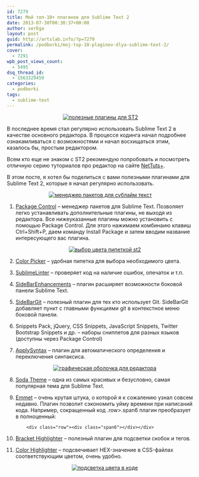 ```yaml
---
id: 7279
title: Мой топ-10+ плагинов для Sublime Text 2
date: 2013-07-30T00:30:37+00:00
author: serEga
layout: post
guid: http://artslab.info/?p=7279
permalink: /podborki/moj-top-10-plaginov-dlya-sublime-text-2/
cover:
  - 7291
wpb_post_views_count:
  - 5495
dsq_thread_id:
  - 1563329459
categories:
  - podborki
tags:
  - sublime-text
---
```

<center>
  <a href="{{site.img_cdn}}/sublime_text2_plugins.png"><img src="{{site.img_cdn}}/sublime_text2_plugins-300x193.png" alt="полезные плагины для ST2" class="size-medium wp-image-7280" srcset="{{site.img_cdn}}/sublime_text2_plugins-300x193.png 300w, {{site.img_cdn}}/sublime_text2_plugins-1024x659.png 1024w, {{site.img_cdn}}/sublime_text2_plugins.png 1088w" sizes="(max-width: 300px) 100vw, 300px" /></a>
</center>

В последнее время стал регулярно использовать Sublime Text 2 в качестве основного редактора. В процессе кодинга начал подробнее ознакамливаться с возможностями и начал восхищаться этим, казалось бы, простым редактором.

Всем кто еще не знаком с ST2 рекомендую попробовать и посмотреть отличную серию туториалов про редактор на сайте <a href="http://net.tutsplus.com/articles/news/perfect-workflow-in-sublime-text-free-course/" target="_blank">NetTuts+</a>.

В этом посте, я хотел бы поделиться с вами полезными плагинами для Sublime Text 2, которые я начал регулярно использовать.

<!--more-->

<center>
  <a href="{{site.img_cdn}}/package_control_dly_sublime.png"><img src="{{site.img_cdn}}/package_control_dly_sublime.png" alt="менеджер пакетов для сублайм текст" class="size-full wp-image-7282" srcset="{{site.img_cdn}}/package_control_dly_sublime.png 593w, {{site.img_cdn}}/package_control_dly_sublime-300x93.png 300w" sizes="(max-width: 593px) 100vw, 593px" /></a>
</center>

1. <a href="http://wbond.net/sublime_packages/package_control" target="_blank">Package Control</a> &#8211; менеджер пакетов для Sublime Text. Позволяет легко устанавливать дополнительные плагины, не выходя из редактора. Все нижеуказанные плагины можно установить с помощью Package Control. Для этого нажимаем комбинаию клавиш Ctrl+Shift+P, даем команду Install Package и затем вводим название интересующего вас плагина.

    <center>
      <a href="{{site.img_cdn}}/color_picker_sublime_text_plugin.png"><img src="{{site.img_cdn}}/color_picker_sublime_text_plugin.png" alt="выбор цвета пипеткой st2" class="aligncenter size-full wp-image-7284" srcset="{{site.img_cdn}}/color_picker_sublime_text_plugin.png 415w, {{site.img_cdn}}/color_picker_sublime_text_plugin-100x100.png 100w, {{site.img_cdn}}/color_picker_sublime_text_plugin-295x300.png 295w" sizes="(max-width: 415px) 100vw, 415px" /></a>
    </center>

2. <a href="https://github.com/weslly/ColorPicker" target="_blank">Color Picker</a> &#8211; удобная пипетка для выбора необходимого цвета.

3. <a href="https://github.com/SublimeLinter/SublimeLinter" target="_blank">SublimeLinter</a> &#8211; проверяет код на наличие ошибок, опечаток и т.п.

4. <a href="https://github.com/titoBouzout/SideBarEnhancements" target="_blank">SideBarEnhancements</a> &#8211; плагин расширяет возможности боковой панели Sublime Text.

5. <a href="https://github.com/SublimeText/SideBarGit" target="_blank">SideBarGit</a> &#8211; полезный плагин для тех кто использует Git. SideBarGit добавляет пункт с главными функциями git в контекстное меню боковой панели.

6. Snippets Pack, jQuery, CSS Snippets, JavaScript Snippets, Twitter Bootstrap Snippets и др. &#8211; наборы сниппетов для разных языков (доступны через Package Control)

7. <a href="https://github.com/facelessuser/ApplySyntax" target="_blank">ApplySyntax</a> &#8211; плагин для автоматического определения и переключения синтаксиса.

    <center>
      <a href="{{site.img_cdn}}/soda_theme.png"><img src="{{site.img_cdn}}/soda_theme.png" alt="графическая оболочка для редактора" class="aligncenter size-full wp-image-7283" srcset="{{site.img_cdn}}/soda_theme.png 850w, {{site.img_cdn}}/soda_theme-300x224.png 300w" sizes="(max-width: 850px) 100vw, 850px" /></a>
    </center>

8. <a href="https://github.com/buymeasoda/soda-theme" target="_blank">Soda Theme</a> &#8211; одна из самых красивых и безусловно, самая популярная тема для Sublime Text.

9. <a href="https://github.com/sergeche/emmet-sublime" target="_blank">Emmet</a> &#8211; очень крутая штука, о которой я к сожалению узнал совсем недавно. Плагин позволит сэкономить уйму времени при написаний кода. Например, сокращенный код .row>.span6 плагин преобразует в полноценный:

    ```
        <div class="row"><div class="span6"></div></div>
    ```

10. <a href="https://github.com/facelessuser/BracketHighlighter" target="_blank">Bracket Highlighter</a> &#8211; полезный плагин для подсветки скобок и тегов.

11. [Color Highlighter](https://github.com/Monnoroch/ColorHighlighter) &#8211; подсвечивает HEX-значение в CSS-файлах соответствующим цветом, очень удобно.

    <center>
      <a href="{{site.img_cdn}}/687474703a2f2f692e696d6775722e636f6d2f55506d456b30392e706e67.png"><img src="{{site.img_cdn}}/687474703a2f2f692e696d6775722e636f6d2f55506d456b30392e706e67-300x230.png" alt="подсветка цвета в коде" class="aligncenter size-medium wp-image-8245" srcset="{{site.img_cdn}}/687474703a2f2f692e696d6775722e636f6d2f55506d456b30392e706e67-300x230.png 300w, {{site.img_cdn}}/687474703a2f2f692e696d6775722e636f6d2f55506d456b30392e706e67.png 378w" sizes="(max-width: 300px) 100vw, 300px" /></a>
    </center>

